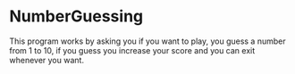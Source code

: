 # NumberGuessing
This program works by asking you if you want to play, you guess a number from 1 to 10, if you guess you increase your score and you can exit whenever you want.
